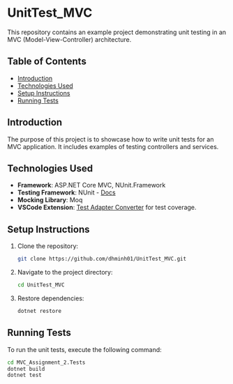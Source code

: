 # UnitTest_MVC

This repository contains an example project demonstrating unit testing in an MVC (Model-View-Controller) architecture.

## Table of Contents

- [Introduction](#introduction)
- [Technologies Used](#technologies-used)
- [Setup Instructions](#setup-instructions)
- [Running Tests](#running-tests)

## Introduction

The purpose of this project is to showcase how to write unit tests for an MVC application. It includes examples of testing controllers and services.

## Technologies Used

- **Framework**: ASP.NET Core MVC, NUnit.Framework
- **Testing Framework**: NUnit - [Docs](https://docs.nunit.org/index.html)
- **Mocking Library**: Moq
- **VSCode Extension**: [Test Adapter Converter](https://marketplace.visualstudio.com/items?itemName=ms-vscode.test-adapter-converter) for test coverage.

## Setup Instructions

1. Clone the repository:
   ```bash
   git clone https://github.com/dhminh01/UnitTest_MVC.git
   ```
2. Navigate to the project directory:
   ```bash
   cd UnitTest_MVC
   ```
3. Restore dependencies:
   ```bash
   dotnet restore
   ```

## Running Tests

To run the unit tests, execute the following command:

```bash
cd MVC_Assignment_2.Tests
dotnet build
dotnet test
```

